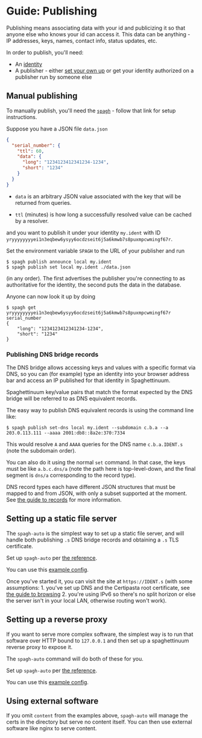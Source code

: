 # Guide: Publishing

Publishing means associating data with your id and publicizing it so that anyone else who knows your id can access it. This data can be anything - IP addresses, keys, names, contact info, status updates, etc.

In order to publish, you'll need:

- An [identity](./guide_identities.md)
- A publisher - either [set your own up](./reference_spagh_node.md) or get your identity authorized on a publisher run by someone else

## Manual publishing

To manually publish, you'll need the [`spagh`](./reference_spagh.md) - follow that link for setup instructions.

Suppose you have a JSON file `data.json`

```json
{
  "serial_number": {
    "ttl": 60,
    "data": {
      "long": "1234123412341234-1234",
      "short": "1234"
    }
  }
}
```

- `data` is an arbitrary JSON value associated with the key that will be returned from queries.

- `ttl` (minutes) is how long a successfully resolved value can be cached by a resolver.

and you want to publish it under your identity `my.ident` with ID `yryyyyyyyyei1n3eqbew6ysyy6ocdzseit6j5a6kmwb7s8puxmpcwmingf67r`.

Set the environment variable `SPAGH` to the URL of your publisher and run

```
$ spagh publish announce local my.ident
$ spagh publish set local my.ident ./data.json
```

(in any order). The first advertises the publisher you're connecting to as authoritative for the identity, the second puts the data in the database.

Anyone can now look it up by doing

```
$ spagh get yryyyyyyyyei1n3eqbew6ysyy6ocdzseit6j5a6kmwb7s8puxmpcwmingf67r serial_number
{
    "long": "1234123412341234-1234",
    "short": "1234"
}
```

### Publishing DNS bridge records

The DNS bridge allows accessing keys and values with a specific format via DNS, so you can (for example) type an identity into your browser address bar and access an IP published for that identity in Spaghettinuum.

Spaghettinuum key/value pairs that match the format expected by the DNS bridge will be referred to as DNS equivalent records.

The easy way to publish DNS equivalent records is using the command line like:

```
$ spagh publish set-dns local my.ident --subdomain c.b.a --a 203.0.113.111 --aaaa 2001:db8::8a2e:370:7334
```

This would resolve `A` and `AAAA` queries for the DNS name `c.b.a.IDENT.s` (note the subdomain order).

You can also do it using the normal `set` command. In that case, the keys must be like `a.b.c.dns/a` (note the path here is top-level-down, and the final segment is `dns/a` corresponding to the record type).

DNS record types each have different JSON structures that must be mapped to and from JSON, with only a subset supported at the moment. See [the guide to records](./guide_records.md) for more information.

## Setting up a static file server

The `spagh-auto` is the simplest way to set up a static file server, and will handle both publishing `.s` DNS bridge records and obtaining a `.s` TLS certificate.

Set up `spagh-auto` per [the reference](./reference_spagh_auto.md).

You can use this [example config](./examples/spagh_auto_static_files.json).

Once you've started it, you can visit the site at `https://IDENT.s` (with some assumptions: 1. you've set up DNS and the Certipasta root certificate, see [the guide to browsing](./guide_browse.md) 2. you're using IPv6 so there's no split horizon or else the server isn't in your local LAN, otherwise routing won't work).

## Setting up a reverse proxy

If you want to serve more complex software, the simplest way is to run that software over HTTP bound to `127.0.0.1` and then set up a spaghettinuum reverse proxy to expose it.

The `spagh-auto` command will do both of these for you.

Set up `spagh-auto` per [the reference](./reference_spagh_auto.md).

You can use this [example config](./examples/spagh_auto_reverse_proxy.json).

## Using external software

If you omit `content` from the examples above, `spagh-auto` will manage the certs in the directory but serve no content itself. You can then use external software like nginx to serve content.
